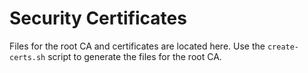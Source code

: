 # Security Certificates

Files for the root CA and certificates are located here.  Use the `create-certs.sh` script to generate the files for the root CA.
